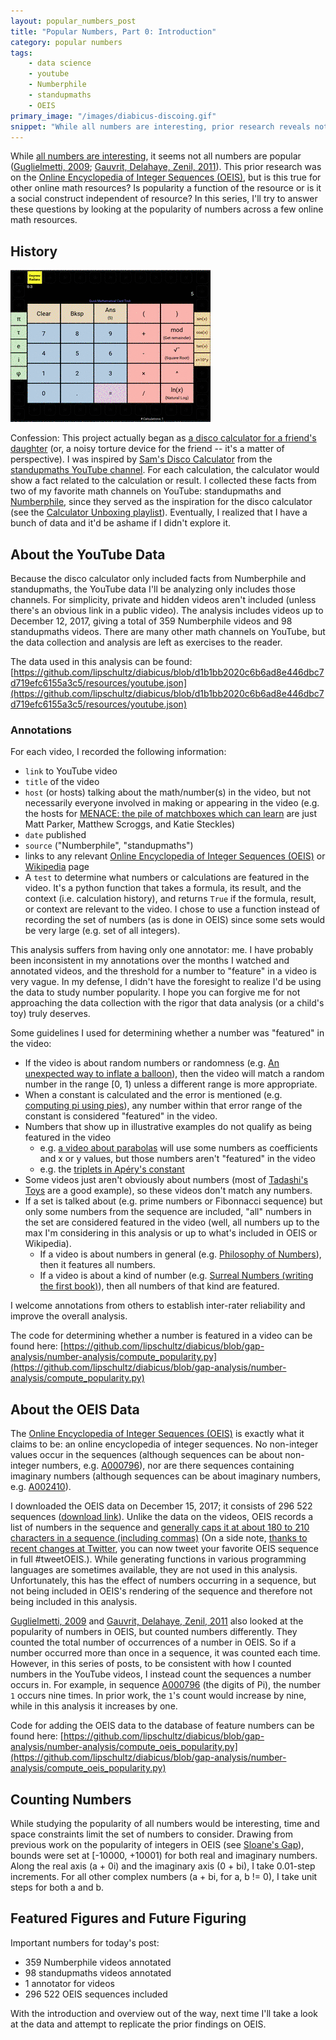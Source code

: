 ```yaml
---
layout: popular_numbers_post
title: "Popular Numbers, Part 0: Introduction"
category: popular numbers
tags:
    - data science
    - youtube
    - Numberphile
    - standupmaths
    - OEIS
primary_image: "/images/diabicus-discoing.gif"
snippet: "While all numbers are interesting, prior research reveals not all numbers are popular.  This prior research was on the Online Encyclopedia of Integer Sequences, but is this true for other online math resources?  Is popularity a function of the resource or is it a social construct independent of resource?  In this series, I'll try to answer these questions by looking at the popularity of numbers across a few online math resources."
---
```


While [all numbers are interesting](https://en.wikipedia.org/wiki/Interesting_number_paradox), it seems not all numbers are popular ([Guglielmetti, 2009](https://www.drgoulu.com/2009/04/18/nombres-mineralises/); [Gauvrit, Delahaye, Zenil, 2011](https://arxiv.org/abs/1101.4470)).  This prior research was on the [Online Encyclopedia of Integer Sequences (OEIS)](http://oeis.org/), but is this true for other online math resources?  Is popularity a function of the resource or is it a social construct independent of resource?  In this series, I'll try to answer these questions by looking at the popularity of numbers across a few online math resources.

## History

![Diabicus: The Disco Calculator](/images/diabicus-discoing.gif)

Confession: This project actually began as [a disco calculator for a friend's daughter](https://github.com/lipschultz/diabicus) (or, a noisy torture device for the friend -- it's a matter of perspective).  I was inspired by [Sam's Disco Calculator](https://www.youtube.com/watch?v=YfIQ7ktFM1g) from the [standupmaths YouTube channel](https://www.youtube.com/user/standupmaths/).  For each calculation, the calculator would show a fact related to the calculation or result.  I collected these facts from two of my favorite math channels on YouTube: standupmaths and [Numberphile](https://www.youtube.com/user/numberphile/), since they served as the inspiration for the disco calculator (see the [Calculator Unboxing playlist](https://www.youtube.com/playlist?list=PLt5AfwLFPxWKAINNfxIdYmFVKuk_F_cQq)).  Eventually, I realized that I have a bunch of data and it'd be ashame if I didn't explore it.

## About the YouTube Data

Because the disco calculator only included facts from Numberphile and standupmaths, the YouTube data I'll be analyzing only includes those channels.  For simplicity, private and hidden videos aren't included (unless there's an obvious link in a public video).  The analysis includes videos up to December 12, 2017, giving a total of 359 Numberphile videos and 98 standupmaths videos.  There are many other math channels on YouTube, but the data collection and analysis are left as exercises to the reader.

The data used in this analysis can be found: [https://github.com/lipschultz/diabicus/blob/d1b1bb2020c6b6ad8e446dbc7d719efc6155a3c5/resources/youtube.json](https://github.com/lipschultz/diabicus/blob/d1b1bb2020c6b6ad8e446dbc7d719efc6155a3c5/resources/youtube.json)

### Annotations

For each video, I recorded the following information:

- `link` to YouTube video
- `title` of the video
- `host` (or hosts) talking about the math/number(s) in the video, but not necessarily everyone involved in making or appearing in the video (e.g. the hosts for [MENACE: the pile of matchboxes which can learn](https://www.youtube.com/watch?v=R9c-_neaxeU) are just Matt Parker, Matthew Scroggs, and Katie Steckles)
- `date` published
- `source` ("Numberphile", "standupmaths")
- links to any relevant [Online Encyclopedia of Integer Sequences (OEIS)](http://oeis.org/) or [Wikipedia](https://en.wikipedia.org/) page
- A `test` to determine what numbers or calculations are featured in the video. It's a python function that takes a formula, its result, and the context (i.e. calculation history), and returns `True` if the formula, result, or context are relevant to the video.  I chose to use a function instead of recording the set of numbers (as is done in OEIS) since some sets would be very large (e.g. set of all integers).

This analysis suffers from having only one annotator: me.  I have probably been inconsistent in my annotations over the months I watched and annotated videos, and the threshold for a number to "feature" in a video is very vague.  In my defense, I didn't have the foresight to realize I'd be using the data to study number popularity.  I hope you can forgive me for not approaching the data collection with the rigor that data analysis (or a child's toy) truly deserves.

Some guidelines I used for determining whether a number was "featured" in the video:

- If the video is about random numbers or randomness (e.g. [An unexpected way to inflate a balloon](https://www.youtube.com/watch?v=un-pTKfC1dQ)), then the video will match a random number in the range [0, 1) unless a different range is more appropriate.
- When a constant is calculated and the error is mentioned (e.g. [computing pi using pies](https://www.youtube.com/watch?v=ZNiRzZ66YN0)), any number within that error range of the constant is considered "featured" in the video.
- Numbers that show up in illustrative examples do not qualify as being featured in the video
    - e.g. [a video about parabolas](https://www.youtube.com/watch?v=zXoJlRFbktw) will use some numbers as coefficients and x or y values, but those numbers aren't "featured" in the video
    - e.g. the [triplets in Apéry's constant](https://www.youtube.com/watch?v=ur-iLy4z3QE)
- Some videos just aren't obviously about numbers (most of [Tadashi's Toys](https://www.youtube.com/playlist?list=PLt5AfwLFPxWI9eDSJREzp1wvOJsjt23H_) are a good example), so these videos don't match any numbers.
- If a set is talked about (e.g. prime numbers or Fibonnacci sequence) but only some numbers from the sequence are included, "all" numbers in the set are considered featured in the video (well, all numbers up to the max I'm considering in this analysis or up to what's included in OEIS or Wikipedia).
    - If a video is about numbers in general (e.g. [Philosophy of Numbers](https://www.youtube.com/watch?v=vA2cdHLKYB8)), then it features all numbers.
    - If a video is about a kind of number (e.g. [Surreal Numbers (writing the first book)](https://www.youtube.com/watch?v=mPn2AdMH7UQ)), then all numbers of that kind are featured.

I welcome annotations from others to establish inter-rater reliability and improve the overall analysis.

The code for determining whether a number is featured in a video can be found here: [https://github.com/lipschultz/diabicus/blob/gap-analysis/number-analysis/compute_popularity.py](https://github.com/lipschultz/diabicus/blob/gap-analysis/number-analysis/compute_popularity.py)

## About the OEIS Data

The [Online Encyclopedia of Integer Sequences (OEIS)](http://oeis.org/) is exactly what it claims to be: an online encyclopedia of integer sequences.  No non-integer values occur in the sequences (although sequences can be about non-integer numbers, e.g. [A000796](http://oeis.org/A000796)), nor are there sequences containing imaginary numbers (although sequences can be about imaginary numbers, e.g. [A002410](http://oeis.org/A002410)).

I downloaded the OEIS data on December 15, 2017; it consists of 296 522 sequences ([download link](http://oeis.org/stripped.gz)).  Unlike the data on the videos, OEIS records a list of numbers in the sequence and [generally caps it at about 180 to 210 characters in a sequence (including commas)](http://oeis.org/FAQ.html#Z07b) (On a side note, [thanks to recent changes at Twitter](https://blog.twitter.com/official/en_us/topics/product/2017/tweetingmadeeasier.html), you can now tweet your favorite OEIS sequence in full #tweetOEIS.).  While generating functions in various programming languages are sometimes available, they are not used in this analysis.  Unfortunately, this has the effect of numbers occurring in a sequence, but not being included in OEIS's rendering of the sequence and therefore not being included in this analysis.

[Guglielmetti, 2009](https://www.drgoulu.com/2009/04/18/nombres-mineralises/) and [Gauvrit, Delahaye, Zenil, 2011](https://arxiv.org/abs/1101.4470) also looked at the popularity of numbers in OEIS, but counted numbers differently.  They counted the total number of occurrences of a number in OEIS.  So if a number occurred more than once in a sequence, it was counted each time.  However, in this series of posts, to be consistent with how I counted numbers in the YouTube videos, I instead count the sequences a number occurs in.  For example, in sequence [A000796](http://oeis.org/A000796) (the digits of Pi), the number `1` occurs nine times.  In prior work, the `1`'s count would increase by nine, while in this analysis it increases by one.

Code for adding the OEIS data to the database of feature numbers can be found here: [https://github.com/lipschultz/diabicus/blob/gap-analysis/number-analysis/compute_oeis_popularity.py](https://github.com/lipschultz/diabicus/blob/gap-analysis/number-analysis/compute_oeis_popularity.py)

## Counting Numbers

While studying the popularity of all numbers would be interesting, time and space constraints limit the set of numbers to consider.   Drawing from previous work on the popularity of integers in OEIS (see [Sloane's Gap](https://www.youtube.com/watch?v=_YysNM2JoFo)), bounds were set at [-10000, +10001) for both real and imaginary numbers.  Along the real axis (a + 0i) and the imaginary axis (0 + bi), I take 0.01-step increments.  For all other complex numbers (a + bi, for a, b != 0), I take unit steps for both a and b.

## Featured Figures and Future Figuring

Important numbers for today's post:

- 359 Numberphile videos annotated
- 98 standupmaths videos annotated
- 1 annotator for videos
- 296 522 OEIS sequences included

With the introduction and overview out of the way, next time I'll take a look at the data and attempt to replicate the prior findings on OEIS.

